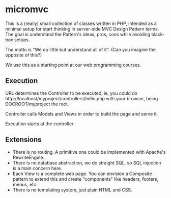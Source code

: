 # micromvc
This is a (really) small collection of classes written in PHP, intended as a minimal setup for start thinking in server-side MVC Design Pattern terms.
The goal is understand the Pattern's ideas, pros, cons while avoiding black-box setups.

The motto is "We do little but understand all of it". (Can you imagine the opposite of this?)

We use this as a starting point at our web programming courses.

## Execution

URL determines the Controller to be executed, ie, you could do http://localhost/myproject/controllers/hello.php with your browser, being DOCROOT/myproject the root.

Controller calls Models and Views in order to build the page and serve it.

Execution starts at the controller.

## Extensions

* There is no routing. A primitive one could be implemented with Apache's RewriteEngine.
* There is no database abstraction, we do straight SQL, so SQL injection is a main concern here.
* Each View is a complete web page. You can envision a Composite pattern to extend this and create "components" like headers, footers, menus, etc.
* There is no templating system, just plain HTML and CSS.
